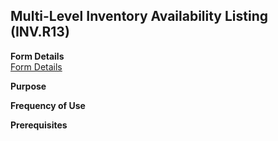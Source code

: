 ##  Multi-Level Inventory Availability Listing (INV.R13)

<PageHeader />

**Form Details**  
[ Form Details ](INV-R13-1/)   

**Purpose**  

**Frequency of Use**  

**Prerequisites**  

<badge text= "Version 8.10.57" vertical="middle" />

<PageFooter />